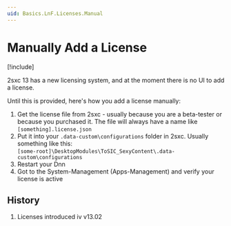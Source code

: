 ```yaml
---
uid: Basics.LnF.Licenses.Manual
---
```

# Manually Add a License

[!include[](~/pages/basics/stack/_shared-float-summary.md)]
<style>.context-box-summary .data-configuration { visibility: visible; }</style>

2sxc 13 has a new licensing system, and at the moment there is no UI to add a license. 

Until this is provided, here's how you add a license manually:

1. Get the license file from 2sxc - usually because you are a beta-tester or because you purchased it. The file will always have a name like `[something].license.json`
1. Put it into your `.data-custom\configurations` folder in 2sxc. Usually something like this:  
   `[some-root]\DesktopModules\ToSIC_SexyContent\.data-custom\configurations`
1. Restart your Dnn
1. Got to the System-Management (Apps-Management) and verify your license is active


## History

1. Licenses introduced iv v13.02